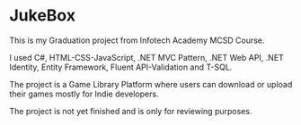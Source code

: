 # JukeBox
This is my Graduation project from Infotech Academy MCSD Course.

I used C#, HTML-CSS-JavaScript, .NET MVC Pattern, .NET Web API, .NET Identity, Entity Framework, Fluent API-Validation and T-SQL. 

The project is a Game Library Platform where users can download or upload their games mostly for Indie developers. 

The project is not yet finished and is only for reviewing purposes.
